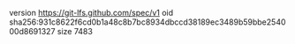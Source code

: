 version https://git-lfs.github.com/spec/v1
oid sha256:931c8622f6cd0b1a48c8b7bc8934dbccd38189ec3489b59bbe254000d8691327
size 7483
